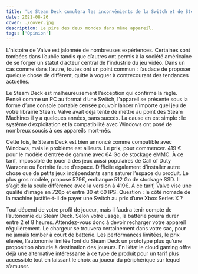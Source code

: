 ```yaml
---
title: 'Le Steam Deck cumulera les inconvénients de la Switch et de Steam'
date: 2021-08-26
cover: ./cover.jpg
description: Le pire des deux mondes dans même appareil.
tags: ['Opinion']
---
```


L’histoire de Valve est jalonnée de nombreuses expériences. Certaines sont tombées dans l’oublie tandis que d’autres ont permis à la société américaine de se forger un statut d’acteur central de l’industrie du jeu vidéo. Dans un cas comme dans l’autre, toutes ont un point commun : l’audace de proposer quelque chose de différent, quitte à voguer à contrecourant des tendances actuelles.

Le Steam Deck est malheureusement l’exception qui confirme la règle. Pensé comme un PC au format d’une Switch, l’appareil se présente sous la forme d’une console portable censée pouvoir lancer n’importe quel jeu de votre librairie Steam.
Valve avait déjà tenté de mettre au point des Steam Machines il y a quelques années, sans succès. La cause en est simple : le système d’exploitation et la compatibilité avec Windows ont posé de nombreux soucis à ces appareils mort-nés.

Cette fois, le Steam Deck est bien annoncé comme compatible avec Windows, mais le problème est ailleurs.
Le prix, pour commencer. 419 € pour le modèle d’entrée de gamme avec 64 Go de stockage eMMC. À ce tarif, impossible de jouer à des jeux aussi populaires de Call of Duty Warzone ou Fortnite faute d’espace. Difficile également d’installer autre chose que de petits jeux indépendants sans saturer l’espace du produit. Le plus gros modèle, proposé 579€, embarque 512 Go de stockage SSD. Il s’agit de la seule différence avec la version à 419€. À ce tarif, Valve vise une qualité d’image en 720p et entre 30 et 60 IPS.
Question : le côté nomade de la machine justifie-t-il de payer une Switch au prix d’une Xbox Series X ?

Tout dépend de votre profil de joueur, mais il faudra tenir compte de l’autonomie du Steam Deck. Selon votre usage, la batterie pourra durer entre 2 et 8 heures. Attendez-vous donc à devoir recharger votre appareil régulièrement. Le chargeur se trouvera certainement dans votre sac, pour ne jamais tomber à court de batterie.
Les performances limitées, le prix élevée, l’autonomie limitée font du Steam Deck un prototype plus qu’une proposition aboutie à destination des joueurs. En l’état le cloud gaming offre déjà une alternative intéressante à ce type de produit pour un tarif plus accessible tout en laissant le choix au joueur du périphérique sur lequel s’amuser.
